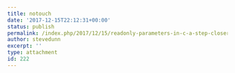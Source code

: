 ```yaml
---
title: notouch
date: '2017-12-15T22:12:31+00:00'
status: publish
permalink: /index.php/2017/12/15/readonly-parameters-in-c-a-step-closer-to-immutability/notouch
author: stevedunn
excerpt: ''
type: attachment
id: 222
---
```

<!DOCTYPE html PUBLIC "-//W3C//DTD HTML 4.0 Transitional//EN" "http://www.w3.org/TR/REC-html40/loose.dtd">
<?xml encoding="UTF-8">
